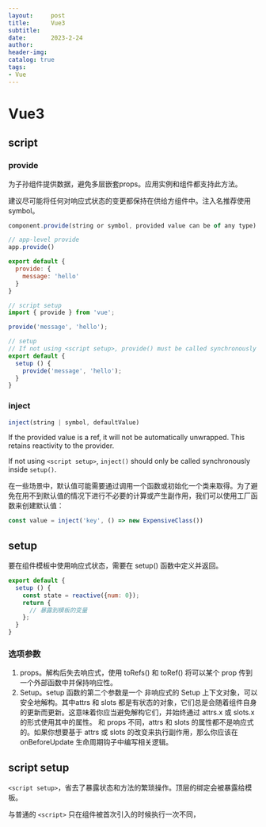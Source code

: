 ```yaml
---
layout:     post
title:      Vue3
subtitle:   
date:       2023-2-24
author:     
header-img:
catalog: true
tags:
- Vue
---
```

# Vue3

## script

### provide
为子孙组件提供数据，避免多层嵌套props。应用实例和组件都支持此方法。

建议尽可能将任何对响应式状态的变更都保持在供给方组件中。注入名推荐使用symbol。

```javascript
component.provide(string or symbol, provided value can be of any type)

// app-level provide
app.provide()
```

```javascript
export default {
  provide: {
    message: 'hello'
  }
}

// script setup
import { provide } from 'vue';

provide('message', 'hello');

// setup
// If not using <script setup>, provide() must be called synchronously inside setup()
export default {
  setup () {
    provide('message', 'hello');
  }
}
```

### inject
```javascript
inject(string | symbol, defaultValue)
```

If the provided value is a ref, it will not be automatically unwrapped. This retains reactivity to the provider.

If not using `<script setup>`, `inject()` should only be called synchronously inside `setup()`.

在一些场景中，默认值可能需要通过调用一个函数或初始化一个类来取得。为了避免在用不到默认值的情况下进行不必要的计算或产生副作用，我们可以使用工厂函数来创建默认值：
```javascript
const value = inject('key', () => new ExpensiveClass())
```

## setup
要在组件模板中使用响应式状态，需要在 setup() 函数中定义并返回。
```javascript
export default {
  setup () {
    const state = reactive({num: 0});
    return {
      // 暴露到模板的变量
    };
  }
}
```

### 选项参数
1. props。解构后失去响应式，使用 toRefs() 和 toRef() 将可以某个 prop 传到一个外部函数中并保持响应性。
2. Setup。setup 函数的第二个参数是一个 非响应式的 Setup 上下文对象，可以安全地解构。其中attrs 和 slots 都是有状态的对象，它们总是会随着组件自身的更新而更新。这意味着你应当避免解构它们，并始终通过 attrs.x 或 slots.x 的形式使用其中的属性。
   和 props 不同，attrs 和 slots 的属性都不是响应式的。如果你想要基于 attrs 或 slots 的改变来执行副作用，那么你应该在 onBeforeUpdate 生命周期钩子中编写相关逻辑。

## script setup
`<script setup>`，省去了暴露状态和方法的繁琐操作。顶层的绑定会被暴露给模板。

与普通的 `<script>` 只在组件被首次引入的时候执行一次不同，<script setup> 中的代码会在组件创建之前, props 被解析之后执行。在 setup 中你应该
避免使用 this，因为它不会找到组件实例。

### 特性
1. 支持顶层await，代码会被编译成 `async setup()`
2. setup代替了选项式中的beforeCreate和created
3. 不允许父组件通过ref获取数据，script setup必须用defineExpose，setup选项使用第二个参数的expose。
4. 可以返回一个 render function，使用setup中的数据。
5. 可以和包含选项式API的script同时使用。可以用于声明setup中不支持的选项，声明命名导出和运行副作用或者创建只需要执行一次的对象。
6. 可以和普通 script 一起使用。
```vue
<script>
// 运行只需要在模块作用域执行一次的副作用，或是创建单例对象。
runSideEffectOnce()

// 声明script setup不支持的选项，其内容会被处理后放入原组件声明字段。
  export default {
    name: "MyComponent",
    inheritAttrs:false,
    customOptions:{}
  }
  // 声明模块的具名导出 (named exports)。
</script>
```

### 顶层的绑定会被暴露给模板
当使用 `<script setup>` 的时候，任何在 `<script setup>` 声明的顶层的绑定 (包括变量，函数声明，以及 import 引入的内容) 都能在模板中直接使用：

```vue
<script setup>
// 变量
const msg = 'Hello!'

// 函数
function log() {
  console.log(msg)
}
</script>

<template>
  <div @click="log">{{ msg }}</div>
</template>
```

引用组件也能直接在模板中使用，强烈建议使用 PascalCase 格式以保持一致性。同时也有助于区分原生的自定义元素。

### props 和 emits
在 `<script setup>`中必须使用 defineProps 和 defineEmits API 来声明 props 和 emits

```vue
const props = defineProps({
foo: String
})

const emit = defineEmits(['change', 'delete'])
```

defineProps 接收与 props 选项相同的值，defineEmits 也接收 emits 选项相同的值。

传入到 defineProps 和 defineEmits 的选项会从 setup 中提升到模块的范围。因此，传入的选项不能引用在 setup 范围中声明的局部变量。
这样做会引起编译错误。但是，它可以引用导入的绑定，因为它们也在模块范围内。

## 选项式API
### data
以 _ 或 $ 开头的属性将不会被组件实例代理，因为它们可能和 Vue 的内置属性、API 方法冲突。你必须以 `this.$data._property` 的方式访问它们。

注意，如果你为 data中的属性使用了一个箭头函数，则 this 将不会指向该组件实例，不过你仍然可以通过该函数的第一个参数来访问实例
### props
在 Vue 中，所有的组件 props 都需要被显式声明。组件 props 可以通过两种方式声明：
- 使用字符串数组的简易形式。
- 使用对象的完整形式。支持type, default, required和validator

### emits
使用字符串数组的简易形式。

使用对象的完整形式。该对象的每个属性键是事件的名称，值是 null 或一个验证函数。验证函数能接收到事件触发传递的参数。验证函数应返回布尔值，以表明事件参数是否通过了验证。

注意，emits 选项会影响一个监听器被解析为组件事件监听器，还是原生 DOM 事件监听器。被声明为组件事件的监听器不会被透传到组件的根元素上，且将从组件的 `$attrs` 对象中移除。

### computed
该选项接收一个对象，其中键是计算属性的名称，值是一个计算属性 getter，或一个具有 get 和 set 方法的对象。

所有的 getters 和 setters 会将它们的 this 上下文自动绑定为组件实例。

注意，如果你为一个计算属性使用了箭头函数，则 this 不会指向该组件实例，不过你仍然可以通过该函数的第一个参数来访问实例，和data中一样。

### methods
方法不要用箭头函数，因为它们不能通过 this 访问组件实例。

### watch
值支持methods中方法名称字符串，函数或包含immediate，deep，flush和onTrack / onTrigger的对象。

- onTrack 将在响应属性或引用作为依赖项被跟踪时被调用。
- onTrigger 将在侦听器回调被依赖项的变更触发时被调用。

声明侦听器回调时避免使用箭头函数，因为它们将无法通过 this 访问组件实例。

### expose
默认情况下，当通过 `$parent`、`$root` 或模板引用访问时，组件实例将向父组件暴露所有的实例属性。这可能不是我们希望看到的，因为组件很可能拥有一些
应保持私有的内部状态或方法，以避免紧耦合。

expose 选项值应当是一个包含要暴露的属性名称字符串的数组。当使用 expose 时，只有显式列出的属性将在组件实例上暴露。

expose 仅影响用户定义的属性——它不会过滤掉内置的组件实例属性。

## 组合式函数
“组合式函数”(Composables) 是一个利用 Vue 组合式 API 来封装和复用有状态逻辑的函数。函数内返回管理的状态。通过抽取组合式函数改善代码结构。
- 组合式函数约定用驼峰命名法命名，并以“use”作为开头。
- 输入参数，兼容ref而不只是原始值。unref()。
- 应始终返回一个包含多个 ref 的普通的非响应式对象。方便消费者解构后也保持响应式。
- 在setup或setup script中同步调用，特殊情况可在生命周期钩子中调用。

## template 标签
没有特殊指令的标记 (v-if/else-if/else、v-for 或 v-slot) 的 `<template>` 现在被视为普通元素，并将渲染为原生的 `<template>` 元素，而不是渲染其内部内容。

vue2中，当挂载一个具有 template 的应用时，被渲染的内容（传入的元素）会替换我们要挂载的目标元素。vue3，被渲染的应用会作为子元素插入，从而替换目标元素的 innerHTML。

## Vue3中可以被解构的
v-slot v-for ref以及 setup 第二个参数可以使用解构。

## API
### reactive
使用 reactive() 函数创建一个深层响应式对象或数组，仅对对象类型有效，返回代理对象。响应式对象内的嵌套对象依然是代理。

对同一个原始对象调用 reactive() 会总是返回同样的代理对象，而对一个已存在的代理对象调用 reactive() 会返回其本身。

一个响应式对象也将深层地解包任何 ref 属性，同时保持响应性。There is no ref unwrapping performed when the ref is accessed as an 
element of a reactive array or a native collection type like Map.

```javascript
const proxy = reactive({})

const raw = {}
proxy.nested = raw
// 深层响应式
console.log(proxy.nested === raw) // false

// 不会执行 ref 的解包。
const books = reactive([ref('Vue 3 Guide')])
// 这里需要 .value
console.log(books[0].value)
const map = reactive(new Map([['count', ref(0)]]))
// 这里需要 .value
console.log(map.get('count').value)

//  将一个 ref 赋值给为一个 reactive 属性时，该 ref 会被自动解包：
const count = ref(1)
const obj = reactive({})

obj.count = count

console.log(obj.count) // 1
console.log(obj.count === count.value) // true
```

### shallowReactive
shallowReactive可以直接创建一个浅层响应式对象。

### readonly shallowReadonly
只读代理是深层的：对任何嵌套属性的访问都将是只读的。它的 ref 解包行为与 reactive() 相同，但解包得到的值是只读的。

### ref
允许我们创建可以使用任何值类型的响应式 ref，`ref()` 将传入参数的值包装为一个带 .value 属性的 ref 对象。

如果将一个对象赋值给 ref，那么这个对象将通过 `reactive()` 转为具有深层次响应式的对象。这也意味着如果对象中包含了嵌套的 ref，它们将被深层地解包。若要避免这种深层次的转换，请使用 shallowRef() 来替代。

```javascript
const objectRef = ref({ count: 0 })

// 这是响应式的替换
objectRef.value = { count: 1 }
```

#### 解构不丢失响应性
ref 被传递给函数或是从一般对象上被解构时，不会丢失响应性：
```javascript
const obj = {
  foo: ref(1),
  bar: ref(2)
}

// 该函数接收一个 ref
// 需要通过 .value 取值
// 但它会保持响应性
callSomeFunction(obj.foo)

// 仍然是响应式的
const { foo, bar } = obj
```

#### ref unwrapping in template
ref 是模板渲染上下文的顶层属性时自动“解包”，不需要使用 .value。

注意：unwrapping only applies if the ref is top-level ref. 例如，object 是 top-level ref，但 object.foo 不是。需要先解构出 foo 
这个ref对象，才能在模板中直接使用foo，而不需要.value。

#### ref in reactive
ref 在 reactive 中作为属性，会自动解构，无需通过 `.value` 使用。但是当 ref 作为响应式数组或像 Map 这种原生集合类型的元素被访问时，不会进行解包。

### computed
computed 方法期望接收一个 getter 函数，返回值为一个计算属性 ref。 也可以传入一个包含get和set函数的对象，允许修改计算属性。

#### Computed Debugging
We can debug computed properties by passing `computed` a second options object with `onTrack` and `onTrigger` callback.

- onTrack will be called when a reactive property or ref is tracked as a dependency.
- onTrigger will be called when the watcher callback is triggered by the mutation of a dependency.

Both callbacks will receive debugger events in the [same format](https://vuejs.org/guide/extras/reactivity-in-depth.html#debugger-event) as component debug hooks.

> only work in development mode

### watch
第一个参数可以是不同形式的“数据源”：它可以是一个 ref (包括计算属性)、一个响应式对象、一个 getter 函数、或多个数据源组成的数组。

watch不能侦听响应式对象的属性，应该用一个getter函数代替。

```javascript
const x = ref(0)

// 单个 ref
watch(x, (newX) => {
  console.log(`x is ${newX}`)
})

const obj = reactive({ count: 0 })

// 错误，因为 watch() 得到的参数是一个 number
watch(obj.count, (count) => {
  console.log(`count is: ${count}`)
})
// 提供一个 getter 函数
watch(
  () => obj.count,
  (count) => {
    console.log(`count is: ${count}`)
  }
)
```

#### 深层侦听
直接给 watch() 传入一个响应式对象，会隐式地创建一个深层侦听器——该回调函数在所有嵌套的变更时都会被触发，性能消耗大，只在必要时使用。
```javascript
const obj = reactive({ count: 0 })

watch(obj, (newValue, oldValue) => {
  // 在嵌套的属性变更时触发
  // 注意：`newValue` 此处和 `oldValue` 是相等的
  // 因为它们是同一个对象！
})

obj.count++
```

相比之下，一个返回响应式对象的 getter 函数，只有在返回不同的对象时，才会触发回调：
```javascript
// 仅在someObject被替换时才触发
watch(
  () => state.someObject, 
  (newValue, oldValue) => {
  },
<!--你也可以给上面这个例子显式地加上 deep 选项，强制转成深层侦听器：-->
   { deep: true }
)
```

### watchEffect
`watch()` 是懒执行的：仅当数据源变化时，才会执行回调。

`watchEffect()` 会立即执行一遍回调函数，如果这时函数产生了副作用，Vue 会自动追踪副作用的依赖关系，自动分析出响应源（类似计算属性）。
会在副作用发生期间追踪依赖。它会在同步执行过程中，自动追踪所有能访问到的响应式属性。

tips：watchEffect 仅会在其同步执行期间，才追踪依赖。在使用异步回调时，只有在第一个 await 正常工作前访问到的属性才会被追踪。（异步代码不会被追踪依赖）

#### 回调的触发时机
当你更改了响应式状态，它可能会同时触发 Vue 组件更新和侦听器回调。

默认情况下，用户创建的侦听器回调，都会在 Vue 组件更新之前被调用。这意味着你在侦听器回调中访问的 DOM 将是被 Vue 更新之前的状态。

如果想在侦听器回调中能访问被 Vue 更新之后的DOM，你需要指明第二个参数options的 flush: 'post' 选项。

后置刷新的 watchEffect() 有个更方便的别名 watchPostEffect()：

### 停止侦听器
在 `setup()` 或 `<script setup>` 中用同步语句创建的侦听器，会自动绑定到宿主组件实例上，并且会在宿主组件卸载时自动停止。

尽量使用同步方式创建侦听器。

如果用异步回调创建一个侦听器，那么它不会绑定到当前组件上，你必须手动停止它，以防内存泄漏。要手动停止一个侦听器，请调用 watch 或 watchEffect 返回的函数。

## template
### ref
通过同名 ref 获得模板引用，将元素的 ref 属性设置为同名ref。

#### v-for中的模板引用
当在 v-for 中使用模板引用时，对应的 ref 中包含的值是一个数组，它将在元素被挂载后包含对应整个列表的所有元素。

注意：ref 数组并不保证与源数组相同的顺序。

#### 函数ref
ref attribute 还可以绑定为一个函数，会在每次组件更新时都被调用。该函数会收到元素引用作为其第一个参数。

注意：当绑定的元素被卸载时，函数也会被调用一次，此时的 el 参数会是 null。

### class
对于只有一个根元素的组件，当你使用了该组件并传入class attribute 时，这些 class 会被添加到根元素上，并与该组件的根元素上已有的 class 合并。

如果你的组件有多个根元素，你将需要指定哪个根元素来接收这个 class。你可以通过组件的 $attrs 属性来实现指定：
```vue
<p :class="$attrs.class">Hi!</p>
```

### style样式多值
你可以对一个样式属性提供多个 (不同前缀的) 值，举例来说：
```vue
<div :style="{ display: ['-webkit-box', '-ms-flexbox', 'flex'] }"></div>
```
数组仅会渲染浏览器支持的最后一个值。在这个示例中，在支持不需要特别前缀的浏览器中都会渲染为 display: flex。

### v-if和v-for同时使用
当 v-if 和 v-for 同时存在于一个元素上的时候，v-if 会首先被执行。

### v-for
可以在定义 v-for 的变量别名时使用解构，和解构函数参数类似：
```vue
<li v-for="{ message } in items">
  {{ message }}
</li>

<!-- 有 index 索引时 -->
<li v-for="({ message }, index) in items">
  {{ message }} {{ index }}
</li>
```

### 事件修饰符
- stop
- prevent
- self
- capture
- once
- passive

.capture、.once 和 .passive 修饰符与原生 addEventListener 事件相对应。（在某不支持options的addEventListener的浏览器中，第三个参数是useCapture，设置useCapture为true和passive为true一样）

使用修饰符时需要注意调用顺序，因为相关代码是以相同的顺序生成的。

因此使用 @click.prevent.self 会阻止元素及其子元素的所有点击事件的默认行为而 @click.self.prevent 则只会阻止对元素本身的点击事件的默认行为。

```vue
<!-- 添加事件监听器时，使用 `capture` 捕获模式 -->
<!-- 例如：指向内部元素的事件，在被内部元素处理前，先被外部处理 -->
<div @click.capture="doThis">...</div>

<!-- 点击事件最多被触发一次 -->
<a @click.once="doThis"></a>

<!-- 滚动事件的默认行为 (scrolling) 将立即发生而非等待 `onScroll` 完成，避免阻塞浏览器默认滚动行为-->
<!-- 以防其中包含 `event.preventDefault()` -->
<div @scroll.passive="onScroll">...</div>
```

### 按键修饰符
以直接使用 (KeyboardEvent.key)[https://developer.mozilla.org/zh-CN/docs/Web/API/UI_Events/Keyboard_event_key_values] 暴露的按键名称作为修饰符，但需要转为 kebab-case 形式。

Vue 为一些常用的按键提供了别名：
- .enter
- .tab
- .delete (捕获“Delete”和“Backspace”两个按键)
- .esc
- .space
- .up
- .down
- .left
- .right

### 系统按键修饰符
- .ctrl
- .alt
- .shift
- .meta
- .exact。允许控制触发一个事件所需的确定组合的系统按键修饰符。

```vue
<!-- 当按下 Ctrl 时，即使同时按下 Alt 或 Shift 也会触发 -->
<button @click.ctrl="onClick">A</button>

<!-- 仅当按下 Ctrl 且未按任何其他键时才会触发 -->
<button @click.ctrl.exact="onCtrlClick">A</button>

<!-- 仅当没有按下任何系统按键时触发 -->
<button @click.exact="onClick">A</button>
```

系统按键修饰符和常规按键不同。与 keyup 事件一起使用时，该按键必须在事件发出时处于按下状态。
```vue
<!--仅当 input focus 且 alt 处于按下状态时，按下其他键并松开才会触发回调-->
<input type="text" @keyup.alt="alertFn">
```

### 鼠标按键修饰符
- .left
- .right
- .middle

这些修饰符将处理程序限定为由特定鼠标按键触发的事件。

### 多选框绑定同一变量
我们也可以将多个复选框绑定到同一个数组或集合的值，值按勾选顺序排列：
```html
<div>Checked names: {{ checkedNames }}</div>

<input type="checkbox" id="jack" value="Jack" v-model="checkedNames">
<label for="jack">Jack</label>

<input type="checkbox" id="john" value="John" v-model="checkedNames">
<label for="john">John</label>

<input type="checkbox" id="mike" value="Mike" v-model="checkedNames">
<label for="mike">Mike</label>
```

```javascript
const checkedNames = ref([])
```

### select 要有空选项
如果 v-model 表达式的初始值不匹配任何一个选择项，<select> 元素会渲染成一个“未选择”的状态。

在 iOS 上，这将导致用户无法选择第一项，因为 iOS 在这种情况下不会触发一个 change 事件。因此，我们建议提供一个value为空的禁用选项。

### true-value和false-value
true-value 和 false-value 是 Vue 特有的 attributes，仅支持和 v-model 配套使用。`v-model` 绑定的变量值会在选中和取消选中时设置为 `true-value` 和 `false-value` 设置的值。
你同样可以通过 v-bind 将其绑定为其他动态值。

### 表单输入绑定事件修饰符
#### .lazy
默认情况下，v-model 会在每次 input 事件后更新数据 ([IME 拼字阶段](https://cn.vuejs.org/guide/essentials/forms.html#vmodel-ime-tip)的状态例外)。
你可以添加 lazy 修饰符来改为在每次 change 事件后更新数据。

#### .number
可以在 v-model 后添加 .number 修饰符来管理输入：如果该值无法被 parseFloat() 处理，那么将返回原始值。

`type="number"` 自动启用。

#### .trim
如果你想要默认自动去除用户输入内容中两端的空格，你可以在 v-model 后添加 .trim 修饰符：

## 事件
事件名如果和原生事件冲突，则只监听组件定义的事件。

可以通过 defineEmits 宏来声明需要抛出的事件。defineEmits() 宏不能在子函数中使用。

defineEmits 仅可用于 `<script setup>` 之中，并且不需要导入，它返回一个等同于 $emit 方法的 emit 函数。它可以被用于在组件的 
`<script setup>` 中抛出事件，因为此处无法直接访问 $emit

```vue
<script setup>
defineProps(['title'])
defineEmits(['enlarge-text'])
</script>
```

如果你没有在使用 <script setup>，你可以通过 emits 选项定义组件会抛出的事件。你可以从 setup() 函数的第二个参数，即 setup 上下文对象上访问到 emit 函数

### emits参数校验
emits 选项还支持对象语法，它允许我们对触发事件的参数进行验证：
```vue
<script setup>
const emit = defineEmits({
  submit(payload) {
    // 通过返回值为 `true` 还是为 `false` 来判断
    // 验证是否通过
  }
})
</script>
```

## 组件
通过 `<script setup>`，导入的组件都在模板中直接可用。 推荐为子组件使用 PascalCase 的标签名。

如果你是直接在 DOM 中书写模板 (例如原生 <template> 元素的内容)，模板的编译需要遵从浏览器中 HTML 的解析行为。在这种情况下，你应该需要使用 kebab-case 形式并显式地关闭这些组件的标签。

### 在原生DOM模板使用组件
HTML 标签和属性名称是不分大小写的，所以浏览器会把任何大写的字符解释为小写。这意味着当你使用 DOM 内的模板时，无论是 PascalCase 形式的组件名称、
camelCase 形式的 prop 名称还是 v-on 的事件名称，都需要转换为相应等价的 kebab-case (短横线连字符) 形式

在 DOM 模板中，我们必须显式地写出关闭标签。

某些 HTML 元素对于放在其中的元素类型有限制。我们可以使用特殊的 is attribute 作为一种解决方案。
```vue
<table>
<!--当使用在原生 HTML 元素上时，is 的值必须加上前缀 vue: 才可以被解析为一个 Vue 组件-->
  <tr is="vue:blog-post-row"></tr>
</table>
```

### 注册
全局注册。app.component。

局部注册。script setup中，直接导入，无需注册。但组件名字是文件名，无法修改。如果需要定义类似 name 的属性，可以再加个平级的 script 标签，在里面实现。其他情况，使用 components 选项来显式注册。
  
注意：Vue 3 SFC 一般会自动从组件的文件名推断出组件的 name。在大多数情况下，不需要明确的 name 声明。唯一需要的情况是当你需要 `<keep-alive>` 包含或排除或直接检查组件的选项时，你需要这个名字。

### props
defineProps 是一个仅 `<script setup>` 中可用的编译宏命令，并不需要显式地导入。声明的 props 会自动暴露给模板。defineProps 会返回一个对象，
其中包含了可以传递给组件的所有 props。如果你没有使用 `<script setup>`，props 必须以 props 选项的方式声明，props 对象会作为 setup() 
函数的第一个参数被传入， 可以是字符串数组或者对象的形式。

props如果和子组件变量名冲突，返回子组件变量。

注意：props的type只要包含Boolean，不传该props时会等同于传入false，而增加该props作为属性值为空时等同于传入true。

```javascript
const props = defineProps(['disabled']);

export default {
  props: {
    dislabeld: boolean
  },
   props: ['disabled']
}
```

#### props validation
```javascript
defineProps({
  // Basic type check
  //  (`null` and `undefined` values will allow any type)
  propA: Number,
  // Multiple possible types
  propB: [String, Number],
  // Required string
  propC: {
    type: String,
    required: true
  },
  // Number with a default value
  propD: {
    type: Number,
    default: 100
  },
  // Object with a default value
  propE: {
    type: Object,
    // Object or array defaults must be returned from
    // a factory function. The function receives the raw
    // props received by the component as the argument.
    default(rawProps) {
      return { message: 'hello' }
    }
  },
  // Custom validator function
  propF: {
    validator(value) {
      // The value must match one of these strings
      return ['success', 'warning', 'danger'].includes(value)
    }
  },
  // Function with a default value
  propG: {
    type: Function,
    // Unlike object or array default, this is not a factory 
    // function - this is a function to serve as a default value
    default() {
      return 'Default function'
    }
  }
})
```

### 在组件上使用v-model
1、将组件内部原生 input 元素的 value attribute 绑定到 modelValue prop
2、输入新的值时在 input 元素上触发 update:modelValue 事件

```vue
<input type="text" :value="modelValue" @input="$emit('update:modelValue', $event.target.value)"/>
```
```javascript
defineProps(['modelValue']);
defineEmits(['update:modelValue']);
```

另一种在组件内实现 v-model 的方式是使用一个可写的，同时具有 getter 和 setter 的计算属性。get 方法需返回 modelValue prop，而 set 方法需触发相应的事件
```javascript
import { computed } from 'vue'

const props = defineProps(['modelValue'])
const emit = defineEmits(['update:modelValue'])

const value = computed({
   get() {
      return props.modelValue
   },
   set(value) {
      emit('update:modelValue', value)
   }
})
```
```vue
<template>
  <input v-model="value" />
</template>
```

#### v-model的参数
默认情况下，v-model 在组件上都是使用 modelValue 作为 prop，并以 update:modelValue 作为对应的事件。我们可以通过给 v-model 指定一个参数来更改这些名字
```vue
<MyComponent v-model:title="bookTitle" />
```

#### 自定义v-model修饰符
使用 `v-model` 时传入的修饰符在组件的 `modelModifiers props[modifier name]` 中。

```vue
<Comp v-model.capitalize="test"/>
```
```javascript
// props.modelModifiers.capitalize为true则添加了capitalize修饰符
const props = defineProps({
           modelValue: String,
           modelModifiers: { default: () => ({}) }
})
```

For v-model bindings with both argument and modifiers, the generated prop name will be arg + "Modifiers".
```vue
<Comp v-model:title.capitalize="test"/>
```
```javascript
const props = defineProps(['title', 'titleModifiers'])
defineEmits(['update:title'])
```

### css feature
#### scoped css
When a `<style>` tag has the scoped attribute, its CSS will apply to elements of the current component only.

However, a child component's root node will be affected by both the parent's scoped CSS and the child's scoped CSS. 

#### Deep Selectors
If you want the parent component's style to affect child components, you can use the :deep() pseudo-class:
```vue
<style scoped>
   .a :deep(.b) {
   }
</style>
```

> DOM content created with v-html are not affected by scoped styles, but you can still style them using deep selectors.

#### Slotted Selectors#
By default, scoped styles do not affect contents rendered by <slot/>, as they are considered to be owned by the parent 
component passing them in. To explicitly target slot content, use the :slotted pseudo-class:

```vue
<style scoped>
:slotted(div) {
  color: red;
}
</style>
```

#### Global Selectors#
If you want just one rule to apply globally, you can use the :global pseudo-class rather than creating another <style> (see below):

```vue
<style scoped>
:global(.red) {
  color: red;
}
</style>
```

#### Mixing Local and Global Styles#
You can also include both scoped and non-scoped styles in the same component.

#### css module
A `<style module>` tag is compiled as CSS Modules and exposes the resulting CSS classes to the component as an object under the key of `$style`:

```vue
<template>
  <p :class="$style.red">This should be red</p>
</template>

<style module>
.red {
  color: red;
}
</style>
```
Refer to the [CSS Modules spec](https://github.com/css-modules/css-modules) for more details 

##### Custom Inject Name
You can customize the property key of the injected classes object by giving the module attribute a value: `<style module="classes">`

##### Usage with Composition API
The injected classes can be accessed in `setup()` and `<script setup>` via the useCssModule API. 

```javascript
import { useCssModule } from 'vue'

// inside setup() scope...
// default, returns classes for <style module>
useCssModule()

// named, returns classes for <style module="classes">
useCssModule('classes')
```

#### v-bind() in CSS
SFC `<style>` tags support linking CSS values to dynamic component state using the v-bind CSS function:

```vue
<script>
export default {
  data() {
    return {
      color: 'red'
    }
  }
}
</script>

<style>
.text {
  color: v-bind(color);
}
</style>
```

The syntax works with `<script setup>`, and supports JavaScript expressions (must be wrapped in quotes):
```vue
<style scoped>
p {
  color: v-bind('theme.color');
}
</style>
```

### 透传attribute
“透传 attribute”指的是传递给一个组件，却没有被该组件声明为 props 或 emits 的 attribute 或者 v-on 事件监听器。

1. 当一个组件以单个元素为根作渲染时，透传的 attribute 会自动被添加到根元素上。 重复的class，style和监听器将会合并。
2. 深层组件继承。子组件未使用，将会继续传递下去。

#### 多根节点的attribute继承
多个根节点的组件没有自动 attribute 透传行为。`$attrs` 必须被显式绑定。

#### 禁用attribute继承
`inheritAttrs: false` script setup中不支持，需要额外的script。

禁用后可以用 `$attrs` 访问这些属性。需要注意的是，其中的事件监听器是以on开头，属性则保留了传递时的大小写，不像props会做处理。

#### 获取$attrs
- 模板中：直接使用$attrs。
- script setup：useAttrs hook返回。
- script: setup选项中第二个参数中可以拿到attrs。

attrs对象本身不是响应式的。

### 插槽
#### 动态插槽
```vue
<template v-slot:[slotName]></template>
<template #[slotName]></template>
```

#### 作用域插槽
```vue
<!--默认插槽-->
<slot :text="msg"></slot>

<template v-slot="{text}">
  <span>{{text}}</span>
</template>

<!--具名插槽-->
<slot :text="msg" name="header"></slot>

<template #header="{msg}">
  {{msg}}
</template>
```

### 异步组件
https://cn.vuejs.org/guide/components/async.html

## 自定义指令
在 `<script setup>` 中，任何以 v 开头的驼峰式命名的变量都可以被用作一个自定义指令。其他情况通过directives 选项注册。

指令通过钩子函数接收参数实现对DOM操作。只有当所需功能只能通过直接的 DOM 操作来实现时，才应该使用自定义指令。参数中除el外都只读。
```vue
<script setup>
// 在模板中启用 v-focus
const vFocus = {
  mounted: (el) => el.focus()
}
</script>

<!--简化形式-->
<script >
app.directive('color', (el, binding) => {
  // 这会在 `mounted` 和 `updated` 时都调用
  el.style.color = binding.value
})
</script>
```

### 自定义指令钩子参数
https://cn.vuejs.org/guide/reusability/custom-directives.html#directive-hooks
- 指令可以接收任何合法的 JavaScript 表达式。
- 在组件上使用自定义指令时，它会始终应用于组件的根节点。多根节点组件不推荐使用，指令会被忽略。

## 插件
一个插件可以是一个拥有 `install()` 方法的对象，也可以直接是一个安装函数本身。 会接收到安装它的应用实例和传递给 `app.use()` 的额外选项作为参数。

## 内置组件
### Transition
https://cn.vuejs.org/guide/built-ins/transition.html
### TransitionGroup
`<transition-group>` 不再默认渲染根元素，但仍然可以用 tag attribute 创建根元素。

https://cn.vuejs.org/guide/built-ins/transition-group.html

### keep-alive
KeepAlive 默认会缓存内部的所有组件实例，但我们可以通过 include 和 exclude prop 来定制该行为。这两个 prop 的值都可以是一个以英文逗号分隔的
字符串、一个正则表达式，或是包含这两种类型的一个数组，会根据组件的 name 选项进行匹配。

#### 最大缓存实例数
传入 max prop 来限制可被缓存的最大组件实例数。KeepAlive的行为在指定了 max 后类似一个 LRU 缓存。

#### 缓存实例生命周期
一个持续存在的组件可以通过 `onActivated()` 和 `onDeactivated()` 注册相应的两个状态的生命周期钩子。

- onActivated：调用时机为首次挂载以及每次从缓存中被重新插入时
- onDeactivated：在从 DOM 上移除、进入缓存以及组件卸载时调用

这两个钩子不仅适用于 `<KeepAlive>` 缓存的根组件，也适用于缓存树中的后代组件。

## component组件
在setup script中，is传递的必须是shallowRef包裹后的组件实例。或者在模板中通过表达式判断，例如三元运算符。

## Teleport
Teleport是一个内置组件，它可以将一个组件内部的一部分模板“传送”到该组件的 DOM 结构外层的位置去。

- to属性：是一个 CSS 选择器字符串，也可以是一个 DOM 元素对象。会把组件内容传送到to指定的元素下。
- disabled：禁止。

可以使用多个Teleport，按顺序挂载。

## 性能优化
https://web.dev/fast/提供了全面的总结。

web 应用性能的两个主要方面：

页面加载性能：首次访问时，应用展示出内容与达到可交互状态的速度。这通常会用 Google 所定义的一系列 Web 指标 (Web Vitals) 来进行衡量，
如最大内容绘制 (Largest Contentful Paint，缩写为 LCP) 和首次输入延迟 (First Input Delay，缩写为 FID)。

更新性能：应用响应用户输入更新的速度。比如当用户在搜索框中输入时结果列表的更新速度，或者用户在一个单页面应用 (SPA) 中点击链接跳转页面时的切换速度。

### 衡量性能的方法
用于生产部署的负载性能分析：
- https://pagespeed.web.dev/
- https://www.webpagetest.org/

用于本地开发期间的性能分析：
- Chrome 开发者工具“性能”面板
- app.config.performance 将会开启 Vue 特有的性能标记，
- Vue 开发者扩展

### vue中的措施
- defineAsyncComponent懒加载组件
- 保持Props 稳定性。props改变会让组件更新。例如在一个循环列表中，如果props设置为id传入了每一个子项，激活子项改变后都会更新。最好设置为active状态，从而避免props的变更。
- v-once。在随后的重新渲染，元素/组件及其所有子项将被当作静态内容并跳过渲染。这可以用来优化更新时的性能。
- v-memo。https://cn.vuejs.org/api/built-in-directives.html#v-memo
- 虚拟滚动。
- 减少大型不可变数据的响应性开销。使用 shallowRef() 和 shallowReactive()。浅层式 API 创建的状态只在其顶层是响应式的，只能通过替换整个根状态来触发更新。
- 避免大型场景中不必要的组件抽象。组件实例比普通 DOM 节点要昂贵得多，而且为了逻辑抽象创建太多组件实例将会导致性能损失。想象一下一个有 100 项的列表，
每项的组件都包含许多子组件。在这里去掉一个不必要的组件抽象，可能会减少数百个组件实例的无谓性能消耗。


